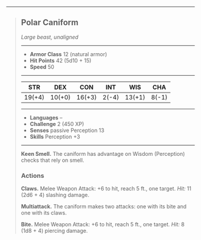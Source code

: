 ___
> ## Polar Caniform
>*Large beast, unaligned*
> ___
> - **Armor Class** 12 (natural armor)
> - **Hit Points** 42 (5d10 + 15)
> - **Speed** 50
>___
>|STR|DEX|CON|INT|WIS|CHA|
>|:---:|:---:|:---:|:---:|:---:|:---:|
>|19(+4)|10(+0)|16(+3)|2(-4)|13(+1)|8(-1)|
>___
> - **Languages** –
> - **Challenge** 2 (450 XP)
> - **Senses** passive Perception 13
> - **Skills** Perception +3
> ___
>
> **Keen Smell.** The caniform has advantage on Wisdom (Perception) checks that rely on smell.
>
> ### Actions
>
> **Claws.** Melee Weapon Attack: +6 to hit, reach 5 ft., one target. *Hit:* 11 (2d6 + 4) slashing damage.
>
> **Multiattack.** The caniform makes two attacks: one with its bite and one with its claws.
>
> **Bite.** Melee Weapon Attack: +6 to hit, reach 5 ft., one target. *Hit:* 8 (1d8 + 4) piercing damage.
